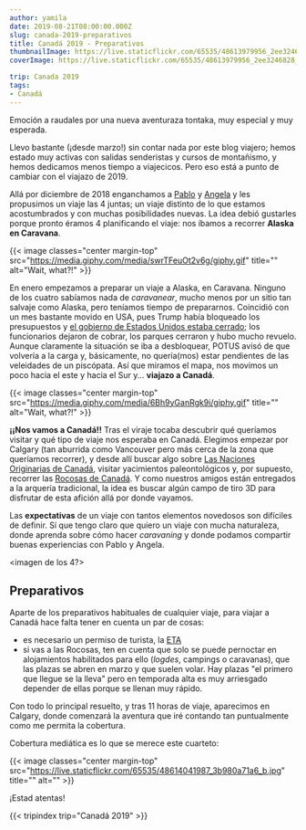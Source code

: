 ```yaml
---
author: yamila
date: 2019-08-21T08:00:00.000Z
slug: canada-2019-preparativos
title: Canadá 2019 - Preparativos
thumbnailImage: https://live.staticflickr.com/65535/48613979956_2ee3246828_z.jpg
coverImage: https://live.staticflickr.com/65535/48613979956_2ee3246828_b.jpg

trip: Canada 2019
tags:
- Canadá
---
```


Emoción a raudales por una nueva aventuraza tontaka, muy especial y muy esperada.

<!--more-->

Llevo bastante (¡desde marzo!) sin contar nada por este blog viajero; hemos estado muy activas con salidas senderistas y cursos de montañismo, y hemos dedicamos menos tiempo a viajecicos. Pero eso está a punto de cambiar con el viajazo de 2019.

Allá por diciembre de 2018 enganchamos a <a href="https://aljaba.net" target="_blank">Pablo</a> y <a href="https://ghilbrae.com/" target="_blank">Angela</a> y les propusimos un viaje las 4 juntas; un viaje distinto de lo que estamos acostumbrados y con muchas posibilidades nuevas. La idea debió gustarles porque pronto éramos 4 planificando el viaje: nos íbamos a recorrer **Alaska en Caravana**.

{{< image classes="center margin-top" src="https://media.giphy.com/media/swrTFeuOt2v6g/giphy.gif" title="" alt="Wait, what?!" >}}

En enero empezamos a preparar un viaje a Alaska, en Caravana. Ninguno de los cuatro sabíamos nada de *caravanear*, mucho menos por un sitio tan salvaje como Alaska, pero teníamos tiempo de prepararnos. Coincidió con un mes bastante movido en USA, pues Trump había bloqueado los presupuestos y <a href="https://en.wikipedia.org/wiki/Government_shutdowns_in_the_United_States#December_2018%E2%80%93January_2019" target="_blank">el gobierno de Estados Unidos estaba cerrado</a>; los funcionarios dejaron de cobrar, los parques cerraron y hubo mucho revuelo. Aunque claramente la situación se iba a desbloquear, POTUS avisó de que volvería a la carga y, básicamente, no quería(mos) estar pendientes de las veleidades de un piscópata. Así que miramos el mapa, nos movimos un poco hacia el este y hacia el Sur y... **viajazo a Canadá**.

{{< image classes="center margin-top" src="https://media.giphy.com/media/6Bh9yGanRgk9i/giphy.gif" title="" alt="Wait, what?!" >}}

**¡¡Nos vamos a Canadá!!**
Tras el viraje tocaba descubrir qué queríamos visitar y qué tipo de viaje nos esperaba en Canadá. Elegimos empezar por Calgary (tan aburrida como Vancouver pero más cerca de la zona que queríamos recorrer), y desde allí buscar algo sobre <a href="https://es.wikipedia.org/wiki/Naciones_Originarias_de_Canad%C3%A1" target="_blank">Las Naciones Originarias de Canadá</a>, visitar yacimientos paleontológicos y, por supuesto, recorrer las <a href="https://www.google.com/search?q=canadian+rockies&source=lnms&tbm=isch&sa=X&ved=0ahUKEwji2sSZ_-TjAhUPXRoKHTEBCIUQ_AUIESgB&biw=2558&bih=1342" target="_blank">Rocosas de Canadá</a>. Y como nuestros amigos están entregados a la arquería tradicional, la idea es buscar algún campo de tiro 3D para disfrutar de esta afición allá por donde vayamos.

Las **expectativas** de un viaje con tantos elementos novedosos son difíciles de definir. Sí que tengo claro que quiero un viaje con mucha naturaleza, donde aprenda sobre cómo hacer *caravaning* y donde podamos compartir buenas experiencias con Pablo y Angela.

<imagen de los 4?>

## Preparativos

Aparte de los preparativos habituales de cualquier viaje, para viajar a Canadá hace falta tener en cuenta un par de cosas:

* es necesario un permiso de turista, la [ETA](https://www.canada.ca/en/immigration-refugees-citizenship/services/visit-canada/eta.html)
* si vas a las Rocosas, ten en cuenta que solo se puede pernoctar en alojamientos habilitados para ello (*logdes*, campings o caravanas), que las plazas se abren en marzo y que suelen volar. Hay plazas "el primero que llegue se la lleva" pero en temporada alta es muy arriesgado depender de ellas porque se llenan muy rápido.

Con todo lo principal resuelto, y tras 11 horas de viaje, aparecimos en Calgary, donde comenzará la aventura que iré contando tan puntualmente como me permita la cobertura.

Cobertura mediática es lo que se merece este cuarteto:

{{< image classes="center margin-top" src="https://live.staticflickr.com/65535/48614041987_3b980a71a6_b.jpg" title="" alt="" >}}

¡Estad atentas!

{{< tripindex trip="Canadá 2019" >}}
